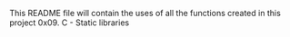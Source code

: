 This README file will contain the uses of all the functions created in this project
0x09. C - Static libraries
